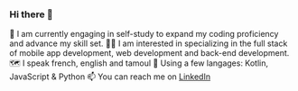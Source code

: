 ### Hi there 👋

🌱 I am currently engaging in self-study to expand my coding proficiency and advance my skill set.
👍🏽 I am interested in specializing in the full stack of mobile app development, web development and back-end development.
🗺️ I speak french, english and tamoul
📖 Using a few langages: Kotlin, JavaScript & Python
📫 You can reach me on [LinkedIn](https://www.linkedin.com/in/laksman-sivaruban-70637b231/)
